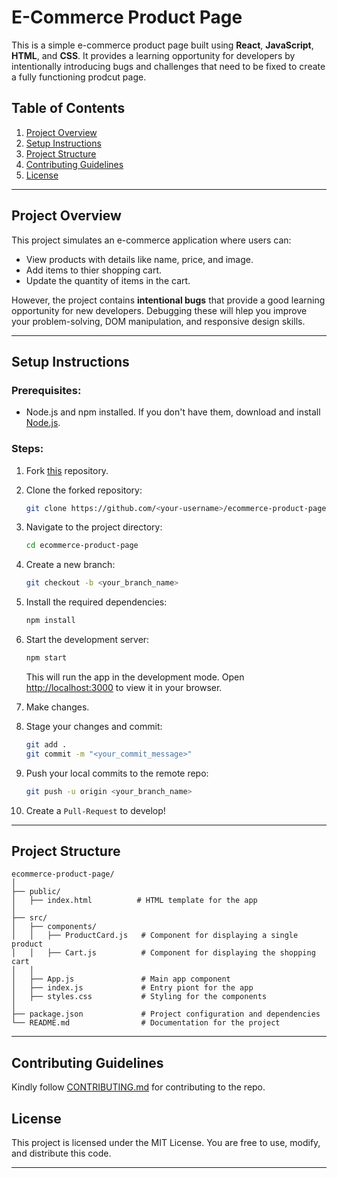 # E-Commerce Product Page


This is a simple e-commerce product page built using **React**, **JavaScript**, **HTML**, and **CSS**. It provides a learning opportunity for developers by intentionally introducing bugs and challenges that need to be fixed to create a fully functioning prodcut page.

## Table of Contents
1. [Project Overview](#project-overview)
2. [Setup Instructions](#setup-instructions)
3. [Project Structure](#project-structure)
4. [Contributing Guidelines](#contributing-guidelines)
5. [License](#license)

---

## Project Overview

This project simulates an e-commerce application where users can:
- View products with details like name, price, and image.
- Add items to thier shopping cart.
- Update the quantity of items in the cart.
  
However, the project contains **intentional bugs** that provide a good learning opportunity for new developers. Debugging these will hlep you improve your problem-solving, DOM manipulation, and responsive design skills.

---

## Setup Instructions

### Prerequisites:
- Node.js and npm installed. If you don't have them, download and install [Node.js](https://nodejs.org/).

### Steps:
1. Fork [this](https://github.com/cn10xdev/ECommerce_Product_Page) repository.

2. Clone the forked repository:
    ```bash
    git clone https://github.com/<your-username>/ecommerce-product-page.git
    ```

3. Navigate to the project directory:
    ```bash
    cd ecommerce-product-page
    ```

4. Create a new branch:
    ```bash
    git checkout -b <your_branch_name>
    ```

5. Install the required dependencies:
    ```bash
    npm install
    ```

6. Start the development server:
    ```bash
    npm start
    ```
    This will run the app in the development mode. Open [http://localhost:3000](http://localhost:3000) to view it in your browser.

7. Make changes.

9. Stage your changes and commit:
    ```bash
    git add .
    git commit -m "<your_commit_message>"
    ```

10. Push your local commits to the remote repo:
    ```bash
    git push -u origin <your_branch_name>
    ```

11. Create a `Pull-Request` to develop!

---

## Project Structure

```plaintext
ecommerce-product-page/
│
├── public/
│   ├── index.html          # HTML template for the app
│
├── src/
│   ├── components/
│   │   ├── ProductCard.js   # Component for displaying a single product
│   │   ├── Cart.js          # Component for displaying the shopping cart
│   │
│   ├── App.js               # Main app component
│   ├── index.js             # Entry piont for the app
│   ├── styles.css           # Styling for the components
│
├── package.json             # Project configuration and dependencies
└── README.md                # Documentation for the project

```
---

## Contributing Guidelines

Kindly follow [CONTRIBUTING.md](https://github.com/cn10xdev/ECommerce_Product_Page/blob/main/CONTRIBUTING.md) for contributing to the repo.

## License

This project is licensed under the MIT License. You are free to use, modify, and distribute this code.

---
